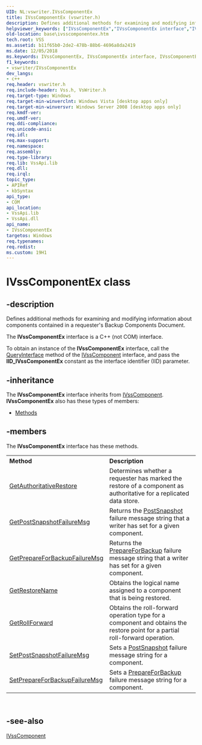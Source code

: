 ```yaml
---
UID: NL:vswriter.IVssComponentEx
title: IVssComponentEx (vswriter.h)
description: Defines additional methods for examining and modifying information about components contained in a requester's Backup Components Document.helpviewer_keywords: ["IVssComponentEx","IVssComponentEx interface","IVssComponentEx interface","described","base.ivsscomponentex","vswriter/IVssComponentEx"]
old-location: base\ivsscomponentex.htm
tech.root: VSS
ms.assetid: b11f65b0-2de2-478b-88b6-4696a8da2419
ms.date: 12/05/2018
ms.keywords: IVssComponentEx, IVssComponentEx interface, IVssComponentEx interface,described, base.ivsscomponentex, vswriter/IVssComponentEx
f1_keywords:
- vswriter/IVssComponentEx
dev_langs:
- c++
req.header: vswriter.h
req.include-header: Vss.h, VsWriter.h
req.target-type: Windows
req.target-min-winverclnt: Windows Vista [desktop apps only]
req.target-min-winversvr: Windows Server 2008 [desktop apps only]
req.kmdf-ver: 
req.umdf-ver: 
req.ddi-compliance: 
req.unicode-ansi: 
req.idl: 
req.max-support: 
req.namespace: 
req.assembly: 
req.type-library: 
req.lib: VssApi.lib
req.dll: 
req.irql: 
topic_type:
- APIRef
- kbSyntax
api_type:
- COM
api_location:
- VssApi.lib
- VssApi.dll
api_name:
- IVssComponentEx
targetos: Windows
req.typenames: 
req.redist: 
ms.custom: 19H1
---
```


# IVssComponentEx class


## -description


Defines additional methods for examining  and modifying information about components contained in a requester's Backup 
    Components Document.

The <b>IVssComponentEx</b> interface is a C++ (not COM) interface.

To obtain an instance of the <b>IVssComponentEx</b> 
   interface, call the <a href="https://docs.microsoft.com/windows/desktop/api/unknwn/nf-unknwn-iunknown-queryinterface(q)">QueryInterface</a> method of the 
   <a href="https://docs.microsoft.com/windows/desktop/api/vswriter/nl-vswriter-ivsscomponent">IVssComponent</a> interface, and pass 
   the <b>IID_IVssComponentEx</b> constant as the interface identifier (IID) parameter.


## -inheritance

The <b xmlns:loc="http://microsoft.com/wdcml/l10n">IVssComponentEx</b> interface inherits from <a href="https://docs.microsoft.com/windows/desktop/api/vswriter/nl-vswriter-ivsscomponent">IVssComponent</a>. <b>IVssComponentEx</b> also has these types of members:
<ul>
<li><a href="https://docs.microsoft.com/">Methods</a></li>
</ul>

## -members

The <b>IVssComponentEx</b> interface has these methods.
<table class="members" id="memberListMethods">
<tr>
<th align="left" width="37%">Method</th>
<th align="left" width="63%">Description</th>
</tr>
<tr data="declared;">
<td align="left" width="37%">
<a href="https://docs.microsoft.com/windows/desktop/api/vswriter/nf-vswriter-ivsscomponentex-getauthoritativerestore">GetAuthoritativeRestore</a>
</td>
<td align="left" width="63%">
Determines whether a requester has marked the restore of a component as authoritative for a replicated data store.

</td>
</tr>
<tr data="declared;">
<td align="left" width="37%">
<a href="https://docs.microsoft.com/windows/desktop/api/vswriter/nf-vswriter-ivsscomponentex-getpostsnapshotfailuremsg">GetPostSnapshotFailureMsg</a>
</td>
<td align="left" width="63%">
Returns the <a href="https://docs.microsoft.com/windows/desktop/VSS/vssgloss-p">PostSnapshot</a> failure message string that a writer has  set for a given component.

</td>
</tr>
<tr data="declared;">
<td align="left" width="37%">
<a href="https://docs.microsoft.com/windows/desktop/api/vswriter/nf-vswriter-ivsscomponentex-getprepareforbackupfailuremsg">GetPrepareForBackupFailureMsg</a>
</td>
<td align="left" width="63%">
Returns the <a href="https://docs.microsoft.com/windows/desktop/VSS/vssgloss-p">PrepareForBackup</a> failure message string that a writer has  set for a given component.

</td>
</tr>
<tr data="declared;">
<td align="left" width="37%">
<a href="https://docs.microsoft.com/windows/desktop/api/vswriter/nf-vswriter-ivsscomponentex-getrestorename">GetRestoreName</a>
</td>
<td align="left" width="63%">
Obtains the logical name assigned to a component that is being restored.

</td>
</tr>
<tr data="declared;">
<td align="left" width="37%">
<a href="https://docs.microsoft.com/windows/desktop/api/vswriter/nf-vswriter-ivsscomponentex-getrollforward">GetRollForward</a>
</td>
<td align="left" width="63%">
Obtains the roll-forward operation type for a component and obtains the restore point for a partial roll-forward operation.

</td>
</tr>
<tr data="declared;">
<td align="left" width="37%">
<a href="https://docs.microsoft.com/windows/desktop/api/vswriter/nf-vswriter-ivsscomponentex-setpostsnapshotfailuremsg">SetPostSnapshotFailureMsg</a>
</td>
<td align="left" width="63%">
Sets a <a href="https://docs.microsoft.com/windows/desktop/VSS/vssgloss-p">PostSnapshot</a> failure message string for a component.

</td>
</tr>
<tr data="declared;">
<td align="left" width="37%">
<a href="https://docs.microsoft.com/windows/desktop/api/vswriter/nf-vswriter-ivsscomponentex-setprepareforbackupfailuremsg">SetPrepareForBackupFailureMsg</a>
</td>
<td align="left" width="63%">
Sets a <a href="https://docs.microsoft.com/windows/desktop/VSS/vssgloss-p">PrepareForBackup</a> failure message string for a component.

</td>
</tr>
</table> 


## -see-also




<a href="https://docs.microsoft.com/windows/desktop/api/vswriter/nl-vswriter-ivsscomponent">IVssComponent</a>
 

 

